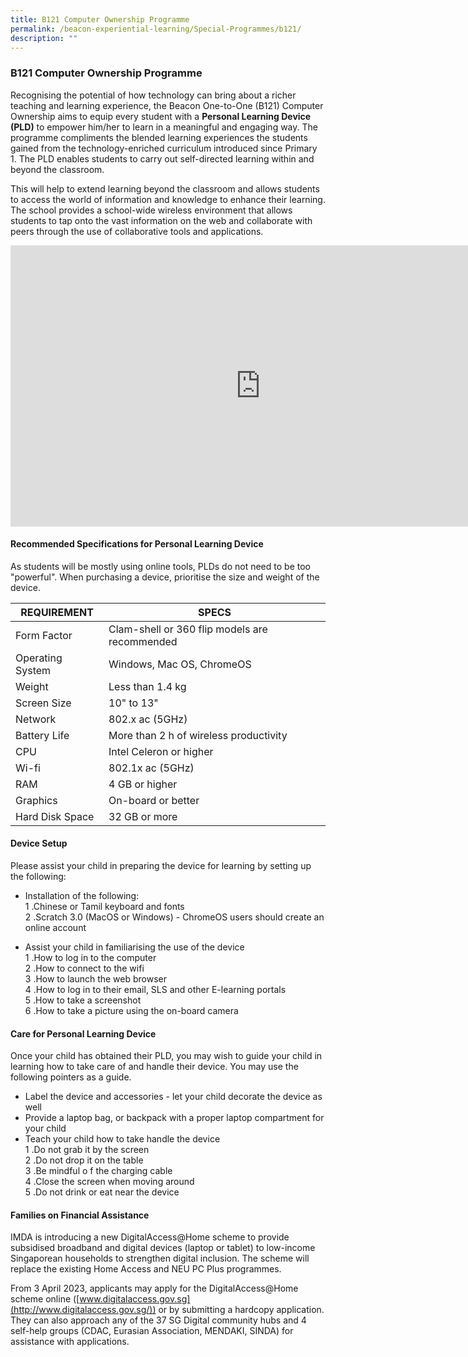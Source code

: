 ```yaml
---
title: B121 Computer Ownership Programme
permalink: /beacon-experiential-learning/Special-Programmes/b121/
description: ""
---
```

### B121 Computer Ownership Programme

Recognising the potential of how technology can bring about a richer teaching and learning experience, the Beacon One-to-One (B121) Computer Ownership aims to equip every student with a **Personal Learning Device (PLD)** to empower him/her to learn in a meaningful and engaging way. The programme compliments the blended learning experiences the students gained from the technology-enriched curriculum introduced since Primary 1. The PLD enables students to carry out self-directed learning within and beyond the classroom.

This will help to extend learning beyond the classroom and allows students to access the world of information and knowledge to enhance their learning. The school provides a school-wide wireless environment that allows students to tap onto the vast information on the web and collaborate with peers through the use of collaborative tools and applications.

<iframe allowfullscreen="true" height="450" width="800" frameborder="0" src="https://docs.google.com/presentation/d/e/2PACX-1vT_dIbjAw0jG6Pc10keuDfRnOH2mVfjrxq6SjdsITiSS7Dr-XQZuvZzTUiPyUqnm-eHq_-zEpixoEyD/embed?start=false&amp;loop=false&amp;delayms=3000"></iframe>

#### Recommended Specifications for Personal Learning Device

As students will be mostly using online tools, PLDs do not need to be too "powerful". When purchasing a device, prioritise the size and weight of the device.

| REQUIREMENT | SPECS |
| -------- | -------- |
| Form Factor     | Clam-shell or 360 flip models are recommended     |
| Operating System     | Windows, Mac OS, ChromeOS     |
| Weight     | Less than 1.4 kg     |
| Screen Size     | 10" to 13"     |
| Network     | 802.x ac (5GHz)     |
| Battery Life     | More than 2 h of wireless productivity     |
| CPU     | Intel Celeron or higher     |
| Wi-fi     | 802.1x ac (5GHz)     |
| RAM     | 4 GB or higher     |
| Graphics     | On-board or better     |
| Hard Disk Space     | 32 GB or more     |

#### Device Setup

Please assist your child in preparing the device for learning by setting up the following:  
*   Installation of the following:<br>
1 \.Chinese or Tamil keyboard and fonts<br>
2 \.Scratch 3.0 (MacOS or Windows) - ChromeOS users should create an online account

*   Assist your child in familiarising the use of the device<br>
1 \.How to log in to the computer<br>
2 \.How to connect to the wifi<br>
3 \.How to launch the web browser<br>
4 \.How to log in to their email, SLS and other E-learning portals<br>
5 \.How to take a screenshot<br>
6 \.How to take a picture using the on-board camera

#### Care for Personal Learning Device

Once your child has obtained their PLD, you may wish to guide your child in learning how to take care of and handle their device. You may use the following pointers as a guide.  
*   Label the device and accessories - let your child decorate the device as well
*   Provide a laptop bag, or backpack with a proper laptop compartment for your child
*   Teach your child how to take handle the device<br>
1 \.Do not grab it by the screen<br>
2 \.Do not drop it on the table<br>
3 \.Be mindful o f the charging cable<br>
4 \.Close the screen when moving around<br>
5 \.Do not drink or eat near the device

#### Families on Financial Assistance

IMDA is introducing a new DigitalAccess@Home scheme to provide subsidised broadband and digital devices (laptop or tablet) to low-income Singaporean households to strengthen digital inclusion. The scheme will replace the existing Home Access and NEU PC Plus programmes.&nbsp;

From 3 April 2023, applicants may apply for the DigitalAccess@Home scheme online ([www.digitalaccess.gov.sg](http://www.digitalaccess.gov.sg/)) or by submitting a hardcopy application. They can also approach any of the 37 SG Digital community hubs and 4 self-help groups (CDAC, Eurasian Association, MENDAKI, SINDA) for assistance with applications.